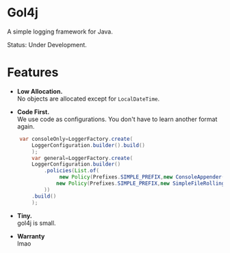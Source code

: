# Gol4j

A simple logging framework for Java.

Status: Under Development.

# Features

- **Low Allocation.**    
  No objects are allocated except for `LocalDateTime`.

- **Code First.**  
  We use code as configurations. You don't have to learn another format again.

```java
    var consoleOnly=LoggerFactory.create(
        LoggerConfiguration.builder().build()
        );
        var general=LoggerFactory.create(
        LoggerConfiguration.builder()
            .policies(List.of(
                 new Policy(Prefixes.SIMPLE_PREFIX,new ConsoleAppender(),LogLevel.INFO),
                new Policy(Prefixes.SIMPLE_PREFIX,new SimpleFileRollingAppender("logs/logs-%d.log",2),LogLevel.INFO)
            ))
        .build()
        );
```

- **Tiny.**  
  gol4j is small.

- **Warranty**  
  lmao